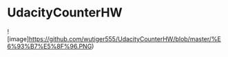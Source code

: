 # UdacityCounterHW
![image]https://github.com/wutiger555/UdacityCounterHW/blob/master/%E6%93%B7%E5%8F%96.PNG)
